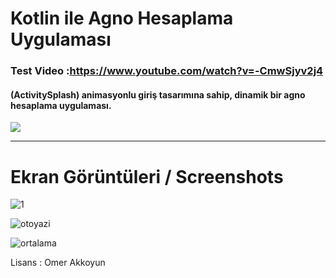 # Kotlin ile Agno Hesaplama Uygulaması
### Test Video :https://www.youtube.com/watch?v=-CmwSjyv2j4

#### (ActivitySplash) animasyonlu giriş tasarımına sahip, dinamik bir agno hesaplama uygulaması.

![](https://media.giphy.com/media/LOKww2olH7FUA56IfT/giphy.gif)
<br><hr>

# Ekran Görüntüleri / Screenshots

![1](https://user-images.githubusercontent.com/33864154/63677451-aaebb600-c7f5-11e9-9672-ce723f4ef7b4.png)

![otoyazi](https://user-images.githubusercontent.com/33864154/63677528-cfe02900-c7f5-11e9-91ec-c8f87280dadc.png)

![ortalama](https://user-images.githubusercontent.com/33864154/63677466-b0490080-c7f5-11e9-91ba-b7182e824114.png)


Lisans : Omer Akkoyun
